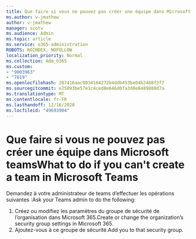 ```yaml
---
title: Que faire si vous ne pouvez pas créer une équipe dans Microsoft teams
ms.author: v-jmathew
author: v-jmathew
manager: scotv
ms.audience: Admin
ms.topic: article
ms.service: o365-administration
ROBOTS: NOINDEX, NOFOLLOW
localization_priority: Normal
ms.collection: Adm_O365
ms.custom:
- "9003963"
- "7019"
ms.openlocfilehash: 287416aac9034104272b4ddb453be04b2488f2f7
ms.sourcegitcommit: e25893be57e1c4ced8e646d0fa3d0e8489880d7a
ms.translationtype: MT
ms.contentlocale: fr-FR
ms.lasthandoff: 12/16/2020
ms.locfileid: "49693904"
---
```

# <a name="what-to-do-if-you-cant-create-a-team-in-microsoft-teams"></a><span data-ttu-id="e2ed8-102">Que faire si vous ne pouvez pas créer une équipe dans Microsoft teams</span><span class="sxs-lookup"><span data-stu-id="e2ed8-102">What to do if you can't create a team in Microsoft Teams</span></span>

<span data-ttu-id="e2ed8-103">Demandez à votre administrateur de teams d’effectuer les opérations suivantes :</span><span class="sxs-lookup"><span data-stu-id="e2ed8-103">Ask your Teams admin to do the following:</span></span>

1. <span data-ttu-id="e2ed8-104">Créez ou modifiez les paramètres du groupe de sécurité de l’organisation dans Microsoft 365.</span><span class="sxs-lookup"><span data-stu-id="e2ed8-104">Create or change the organization’s security group settings in Microsoft 365.</span></span>
2. <span data-ttu-id="e2ed8-105">Ajoutez-vous à ce groupe de sécurité.</span><span class="sxs-lookup"><span data-stu-id="e2ed8-105">Add you to that security group.</span></span>
